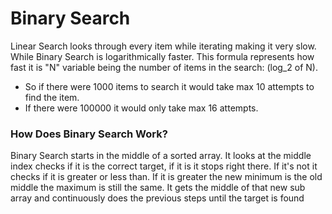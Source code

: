 # Binary Search
Linear Search looks through every item while iterating making it very slow. While Binary
Search is logarithmically faster. This formula represents how fast it is "N" variable being
the number of items in the search: (log_2 of N). 
* So if there were 1000 items to search it would take max 10
attempts to find the item. 
* If there were 100000 it would only take max 16 attempts.

### How Does Binary Search Work?

Binary Search starts in the middle of a sorted array. It looks at the middle index checks if it is 
the correct target, if it is it stops right there. If it's not it checks if it is greater or less than. If it is
greater the new minimum is the old middle the maximum is still the same. It gets the middle of
that new sub array and continuously does the previous steps until the target is found